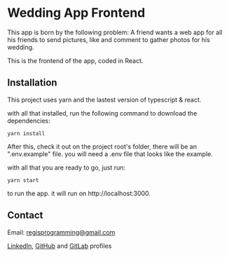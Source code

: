 # Wedding App Frontend

This app is born by the following problem:
A friend wants a web app for all his friends to send pictures, like and comment to gather photos for his wedding.

This is the frontend of the app, coded in React.
## Installation
This project uses yarn and the lastest version of typescript & react.

with all that installed, run the following command to download the dependencies:
```shell
yarn install
```

After this, check it out on the project root's folder, there will be an ".env.example" file.
you will need a .env file that looks like the example.

with all that you are ready to go, just run:
```shell
yarn start
```
to run the app.
it will run on http://localhost:3000.

## Contact
Email: regisprogramming@gmail.com

[LinkedIn](https://www.linkedin.com/in/regissfaria/), [GitHub](https://github.com/regisfaria) and [GitLab](https://gitlab.com/regisfaria) profiles
